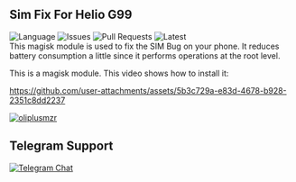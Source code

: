 ## Sim Fix For Helio G99
![Language](https://img.shields.io/github/languages/top/oliplusmzr/Sim_Fix_For_G99)
![Issues](https://img.shields.io/github/issues/oliplusmzr/Sim_Fix_For_G99)
![Pull Requests](https://img.shields.io/github/issues-pr/oliplusmzr/Sim_Fix_For_G99)
![Latest](https://img.shields.io/github/v/release/oliplusmzr/Sim_Fix_For_G99)
<br>
This magisk module is used to fix the SIM Bug on your phone. It reduces battery consumption a little since it performs operations at the root level. 

This is a magisk module. This video shows how to install it:

https://github.com/user-attachments/assets/5b3c729a-e83d-4678-b928-2351c8dd2237


<p align="left"> <a href="https://github.com/ryo-ma/github-profile-trophy"><img src="https://github-profile-trophy.vercel.app/?username=oliplusmzr" alt="oliplusmzr" /></a> </p>

## Telegram Support
<p align="left"> <a href="https://t.me/SamsungA24TR" target="blank"><img src="https://upload.wikimedia.org/wikipedia/commons/thumb/d/dd/Telegram_alternative_logo.svg/250px-Telegram_alternative_logo.svg.png" alt="Telegram Chat" /></a> </p> 
